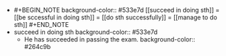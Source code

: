 -
  #+BEGIN_NOTE
  background-color:: #533e7d
  [[succeed in doing sth]] = [[be sccessful in doing sth]] = [[do sth successfully]] = [[manage to do sth]]
  #+END_NOTE
- succeed in doing sth
  background-color:: #533e7d
	- He has succeeded in passing the exam.
	  background-color:: #264c9b